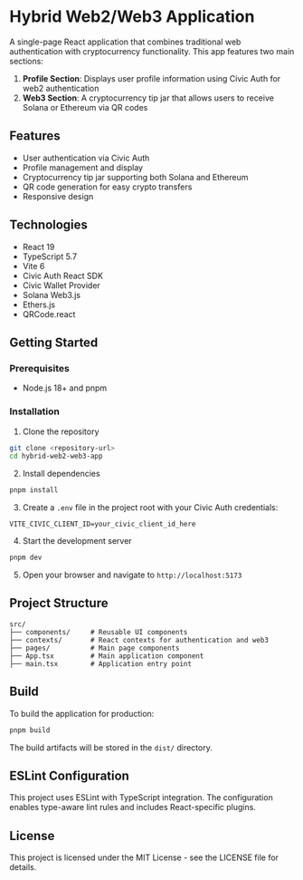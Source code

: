 # Hybrid Web2/Web3 Application

A single-page React application that combines traditional web authentication with cryptocurrency functionality. This app features two main sections:

1. **Profile Section**: Displays user profile information using Civic Auth for web2 authentication
2. **Web3 Section**: A cryptocurrency tip jar that allows users to receive Solana or Ethereum via QR codes

## Features

- User authentication via Civic Auth
- Profile management and display
- Cryptocurrency tip jar supporting both Solana and Ethereum
- QR code generation for easy crypto transfers
- Responsive design

## Technologies

- React 19
- TypeScript 5.7
- Vite 6
- Civic Auth React SDK
- Civic Wallet Provider
- Solana Web3.js
- Ethers.js
- QRCode.react

## Getting Started

### Prerequisites

- Node.js 18+ and pnpm

### Installation

1. Clone the repository
```bash
git clone <repository-url>
cd hybrid-web2-web3-app
```

2. Install dependencies
```bash
pnpm install
```

3. Create a `.env` file in the project root with your Civic Auth credentials:
```
VITE_CIVIC_CLIENT_ID=your_civic_client_id_here
```

4. Start the development server
```bash
pnpm dev
```

5. Open your browser and navigate to `http://localhost:5173`

## Project Structure

```
src/
├── components/     # Reusable UI components
├── contexts/       # React contexts for authentication and web3
├── pages/          # Main page components
├── App.tsx         # Main application component
├── main.tsx        # Application entry point
```

## Build

To build the application for production:

```bash
pnpm build
```

The build artifacts will be stored in the `dist/` directory.

## ESLint Configuration

This project uses ESLint with TypeScript integration. The configuration enables type-aware lint rules and includes React-specific plugins.

## License

This project is licensed under the MIT License - see the LICENSE file for details.